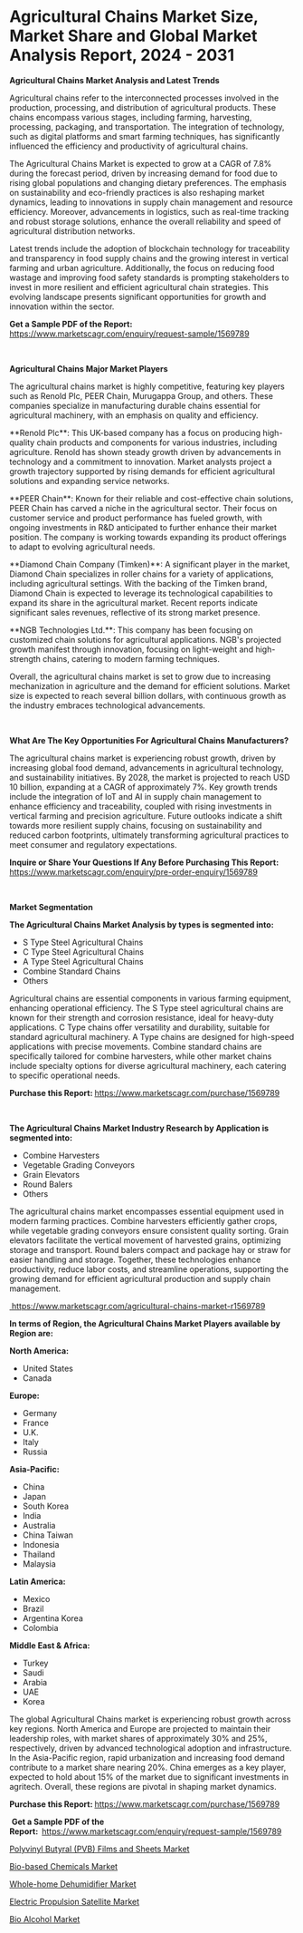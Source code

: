 <p><h1>Agricultural Chains Market Size, Market Share and Global Market Analysis Report, 2024 - 2031</h1></p><p><strong>Agricultural Chains Market Analysis and Latest Trends</strong></p>
<p><p>Agricultural chains refer to the interconnected processes involved in the production, processing, and distribution of agricultural products. These chains encompass various stages, including farming, harvesting, processing, packaging, and transportation. The integration of technology, such as digital platforms and smart farming techniques, has significantly influenced the efficiency and productivity of agricultural chains.</p><p>The Agricultural Chains Market is expected to grow at a CAGR of 7.8% during the forecast period, driven by increasing demand for food due to rising global populations and changing dietary preferences. The emphasis on sustainability and eco-friendly practices is also reshaping market dynamics, leading to innovations in supply chain management and resource efficiency. Moreover, advancements in logistics, such as real-time tracking and robust storage solutions, enhance the overall reliability and speed of agricultural distribution networks.</p><p>Latest trends include the adoption of blockchain technology for traceability and transparency in food supply chains and the growing interest in vertical farming and urban agriculture. Additionally, the focus on reducing food wastage and improving food safety standards is prompting stakeholders to invest in more resilient and efficient agricultural chain strategies. This evolving landscape presents significant opportunities for growth and innovation within the sector.</p></p>
<p><strong>Get a Sample PDF of the Report:&nbsp;</strong> <a href="https://www.marketscagr.com/enquiry/request-sample/1569789?utm_campaign=1744&utm_medium=2&utm_source=Github&utm_content=ia&utm_term=14102024&utm_id=agricultural-chains">https://www.marketscagr.com/enquiry/request-sample/1569789</a></p>
<p>&nbsp;</p>
<p><strong>Agricultural Chains Major Market Players</strong></p>
<p><p>The agricultural chains market is highly competitive, featuring key players such as Renold Plc, PEER Chain, Murugappa Group, and others. These companies specialize in manufacturing durable chains essential for agricultural machinery, with an emphasis on quality and efficiency.</p><p>**Renold Plc**: This UK-based company has a focus on producing high-quality chain products and components for various industries, including agriculture. Renold has shown steady growth driven by advancements in technology and a commitment to innovation. Market analysts project a growth trajectory supported by rising demands for efficient agricultural solutions and expanding service networks.</p><p>**PEER Chain**: Known for their reliable and cost-effective chain solutions, PEER Chain has carved a niche in the agricultural sector. Their focus on customer service and product performance has fueled growth, with ongoing investments in R&D anticipated to further enhance their market position. The company is working towards expanding its product offerings to adapt to evolving agricultural needs.</p><p>**Diamond Chain Company (Timken)**: A significant player in the market, Diamond Chain specializes in roller chains for a variety of applications, including agricultural settings. With the backing of the Timken brand, Diamond Chain is expected to leverage its technological capabilities to expand its share in the agricultural market. Recent reports indicate significant sales revenues, reflective of its strong market presence.</p><p>**NGB Technologies Ltd.**: This company has been focusing on customized chain solutions for agricultural applications. NGB's projected growth manifest through innovation, focusing on light-weight and high-strength chains, catering to modern farming techniques.</p><p>Overall, the agricultural chains market is set to grow due to increasing mechanization in agriculture and the demand for efficient solutions. Market size is expected to reach several billion dollars, with continuous growth as the industry embraces technological advancements.</p></p>
<p>&nbsp;</p>
<p><strong>What Are The Key Opportunities For Agricultural Chains Manufacturers?</strong></p>
<p><p>The agricultural chains market is experiencing robust growth, driven by increasing global food demand, advancements in agricultural technology, and sustainability initiatives. By 2028, the market is projected to reach USD 10 billion, expanding at a CAGR of approximately 7%. Key growth trends include the integration of IoT and AI in supply chain management to enhance efficiency and traceability, coupled with rising investments in vertical farming and precision agriculture. Future outlooks indicate a shift towards more resilient supply chains, focusing on sustainability and reduced carbon footprints, ultimately transforming agricultural practices to meet consumer and regulatory expectations.</p></p>
<p><strong>Inquire or Share Your Questions If Any Before Purchasing This Report:</strong> <a href="https://www.marketscagr.com/enquiry/pre-order-enquiry/1569789?utm_campaign=1744&utm_medium=2&utm_source=Github&utm_content=ia&utm_term=14102024&utm_id=agricultural-chains">https://www.marketscagr.com/enquiry/pre-order-enquiry/1569789</a></p>
<p>&nbsp;</p>
<p><strong>Market Segmentation</strong></p>
<p><strong>The Agricultural Chains Market Analysis by types is segmented into:</strong></p>
<p><ul><li>S Type Steel Agricultural Chains</li><li>C Type Steel Agricultural Chains</li><li>A Type Steel Agricultural Chains</li><li>Combine Standard Chains</li><li>Others</li></ul></p>
<p><p>Agricultural chains are essential components in various farming equipment, enhancing operational efficiency. The S Type steel agricultural chains are known for their strength and corrosion resistance, ideal for heavy-duty applications. C Type chains offer versatility and durability, suitable for standard agricultural machinery. A Type chains are designed for high-speed applications with precise movements. Combine standard chains are specifically tailored for combine harvesters, while other market chains include specialty options for diverse agricultural machinery, each catering to specific operational needs.</p></p>
<p><strong>Purchase this Report:&nbsp;</strong><a href="https://www.marketscagr.com/purchase/1569789?utm_campaign=1744&utm_medium=2&utm_source=Github&utm_content=ia&utm_term=14102024&utm_id=agricultural-chains">https://www.marketscagr.com/purchase/1569789</a></p>
<p>&nbsp;</p>
<p><strong>The Agricultural Chains Market Industry Research by Application is segmented into:</strong></p>
<p><ul><li>Combine Harvesters</li><li>Vegetable Grading Conveyors</li><li>Grain Elevators</li><li>Round Balers</li><li>Others</li></ul></p>
<p><p>The agricultural chains market encompasses essential equipment used in modern farming practices. Combine harvesters efficiently gather crops, while vegetable grading conveyors ensure consistent quality sorting. Grain elevators facilitate the vertical movement of harvested grains, optimizing storage and transport. Round balers compact and package hay or straw for easier handling and storage. Together, these technologies enhance productivity, reduce labor costs, and streamline operations, supporting the growing demand for efficient agricultural production and supply chain management.</p></p>
<p><a href="https://www.marketscagr.com/agricultural-chains-market-r1569789?utm_campaign=1744&utm_medium=2&utm_source=Github&utm_content=ia&utm_term=14102024&utm_id=agricultural-chains">&nbsp;https://www.marketscagr.com/agricultural-chains-market-r1569789</a></p>
<p><strong>In terms of Region, the Agricultural Chains Market Players available by Region are:</strong></p>
<p>
    <p> <strong> North America: </strong>
        <ul>
            <li>United States</li>
            <li>Canada</li>
        </ul>
        </p> 
    <p> <strong> Europe: </strong>
        <ul>
            <li>Germany</li>
            <li>France</li>
            <li>U.K.</li>
            <li>Italy</li>
            <li>Russia</li>
        </ul>
        </p> 
    <p> <strong> Asia-Pacific: </strong>
        <ul>
            <li>China</li>
            <li>Japan</li>
            <li>South Korea</li>
            <li>India</li>
            <li>Australia</li>
            <li>China Taiwan</li>
            <li>Indonesia</li>
            <li>Thailand</li>
            <li>Malaysia</li>
        </ul>
        </p> 
    <p> <strong> Latin America: </strong>
        <ul>
            <li>Mexico</li>
            <li>Brazil</li>
            <li>Argentina Korea</li>
            <li>Colombia</li>
        </ul>
        </p> 
    <p> <strong> Middle East & Africa: </strong>
        <ul>
            <li>Turkey</li>
            <li>Saudi</li>
            <li>Arabia</li>
            <li>UAE</li>
            <li>Korea</li>
        </ul>
    </p>
    </p>
<p><p>The global Agricultural Chains market is experiencing robust growth across key regions. North America and Europe are projected to maintain their leadership roles, with market shares of approximately 30% and 25%, respectively, driven by advanced technological adoption and infrastructure. In the Asia-Pacific region, rapid urbanization and increasing food demand contribute to a market share nearing 20%. China emerges as a key player, expected to hold about 15% of the market due to significant investments in agritech. Overall, these regions are pivotal in shaping market dynamics.</p></p>
<p><strong>Purchase this Report: </strong><a href="https://www.marketscagr.com/purchase/1569789?utm_campaign=1744&utm_medium=2&utm_source=Github&utm_content=ia&utm_term=14102024&utm_id=agricultural-chains">https://www.marketscagr.com/purchase/1569789</a></p>
<p>&nbsp;<strong>Get a Sample PDF of the Report:&nbsp;&nbsp;</strong><a href="https://www.marketscagr.com/enquiry/request-sample/1569789?utm_campaign=1744&utm_medium=2&utm_source=Github&utm_content=ia&utm_term=14102024&utm_id=agricultural-chains">https://www.marketscagr.com/enquiry/request-sample/1569789</a></p>
<p><strong></strong></p>
<p><p><a href="https://www.linkedin.com/pulse/unveiling-market-trends-global-polyvinyl-butyral-pvb-films-qazxe?utm_campaign=1744&utm_medium=2&utm_source=Github&utm_content=ia&utm_term=14102024&utm_id=agricultural-chains">Polyvinyl Butyral (PVB) Films and Sheets Market</a></p><p><a href="https://www.linkedin.com/pulse/bio-based-chemicals-market-overview-forecast-2024-2031-we3ee?utm_campaign=1744&utm_medium=2&utm_source=Github&utm_content=ia&utm_term=14102024&utm_id=agricultural-chains">Bio-based Chemicals Market</a></p><p><a href="https://www.linkedin.com/pulse/analyzing-whole-home-dehumidifier-market-dynamics-growth-s56re?trk=public_post_embed_feed-article-content&utm_campaign=1744&utm_medium=2&utm_source=Github&utm_content=ia&utm_term=14102024&utm_id=agricultural-chains">Whole-home Dehumidifier Market</a></p><p><a href="https://www.linkedin.com/pulse/global-electric-propulsion-satellite-market-opportunities-ollze?utm_campaign=1744&utm_medium=2&utm_source=Github&utm_content=ia&utm_term=14102024&utm_id=agricultural-chains">Electric Propulsion Satellite Market</a></p><p><a href="https://www.linkedin.com/pulse/bio-alcohol-market-matrix-applications-transportationinfrastructuremedical-et77e?utm_campaign=1744&utm_medium=2&utm_source=Github&utm_content=ia&utm_term=14102024&utm_id=agricultural-chains">Bio Alcohol Market</a></p></p>